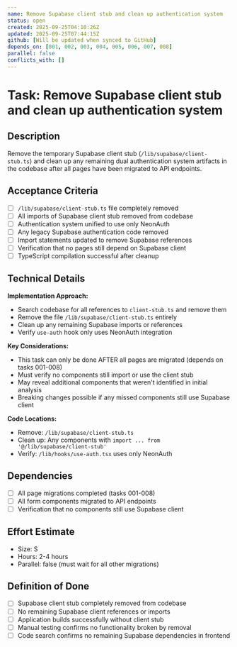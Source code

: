 ```yaml
---
name: Remove Supabase client stub and clean up authentication system
status: open
created: 2025-09-25T04:10:26Z
updated: 2025-09-25T07:44:15Z
github: [Will be updated when synced to GitHub]
depends_on: [001, 002, 003, 004, 005, 006, 007, 008]
parallel: false
conflicts_with: []
---
```


# Task: Remove Supabase client stub and clean up authentication system

## Description
Remove the temporary Supabase client stub (`/lib/supabase/client-stub.ts`) and clean up any remaining dual authentication system artifacts in the codebase after all pages have been migrated to API endpoints.

## Acceptance Criteria
- [ ] `/lib/supabase/client-stub.ts` file completely removed
- [ ] All imports of Supabase client stub removed from codebase
- [ ] Authentication system unified to use only NeonAuth
- [ ] Any legacy Supabase authentication code removed
- [ ] Import statements updated to remove Supabase references
- [ ] Verification that no pages still depend on Supabase client
- [ ] TypeScript compilation successful after cleanup

## Technical Details
**Implementation Approach:**
- Search codebase for all references to `client-stub.ts` and remove them
- Remove the file `/lib/supabase/client-stub.ts` entirely
- Clean up any remaining Supabase imports or references
- Verify `use-auth` hook only uses NeonAuth integration

**Key Considerations:**
- This task can only be done AFTER all pages are migrated (depends on tasks 001-008)
- Must verify no components still import or use the client stub
- May reveal additional components that weren't identified in initial analysis
- Breaking changes possible if any missed components still use Supabase client

**Code Locations:**
- Remove: `/lib/supabase/client-stub.ts`
- Clean up: Any components with `import ... from '@/lib/supabase/client-stub'`
- Verify: `/lib/hooks/use-auth.tsx` uses only NeonAuth

## Dependencies
- [ ] All page migrations completed (tasks 001-008)
- [ ] All form components migrated to API endpoints
- [ ] Verification that no components still use Supabase client

## Effort Estimate
- Size: S
- Hours: 2-4 hours
- Parallel: false (must wait for all other migrations)

## Definition of Done
- [ ] Supabase client stub completely removed from codebase
- [ ] No remaining Supabase client references or imports
- [ ] Application builds successfully without client stub
- [ ] Manual testing confirms no functionality broken by removal
- [ ] Code search confirms no remaining Supabase dependencies in frontend